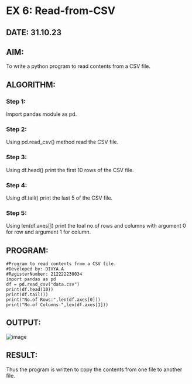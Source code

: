 # EX 6: Read-from-CSV
## DATE: 31.10.23
## AIM:

To write a python program to read contents from a CSV file.

## ALGORITHM:
### Step 1: 

Import pandas module as pd.

### Step 2: 

Using pd.read_csv() method read the CSV file.

### Step 3: 

Using df.head() print the first 10 rows of the CSV file.

### Step 4: 

Using df.tail() print the last 5 of the CSV file.

### Step 5: 

Using len(df.axes[]) print the toal no.of rows and columns with argument 0 for row and argument 1 for column.

## PROGRAM:
```
#Program to read contents from a CSV file.
#Developed by: DIVYA.A
#RegisterNumber: 212222230034
import pandas as pd
df = pd.read_csv("data.csv")
print(df.head(10))
print(df.tail())
print("No.of Rows:",len(df.axes[0]))
print("No.of Columns:",len(df.axes[1]))
```
## OUTPUT:
![image](https://github.com/Divya110205/Read-from-CSV/assets/119404855/08221689-28f6-418b-bde8-c0fd8b8c5fe0)


## RESULT:
Thus the program is written to copy the contents from one file to another file.
